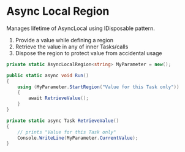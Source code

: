 # Async Local Region

Manages lifetime of AsyncLocal<T> using IDisposable pattern.

1) Provide a value while defining a region
2) Retrieve the value in any of inner Tasks/calls
3) Dispose the region to protect value from accidental usage

```c#
private static AsyncLocalRegion<string> MyParameter = new();

public static async void Run()
{
    using (MyParameter.StartRegion("Value for this Task only"))
    {
        await RetrieveValue();
    }
}

private static async Task RetrieveValue()
{
    // prints "Value for this Task only"
    Console.WriteLine(MyParameter.CurrentValue); 
}
```
